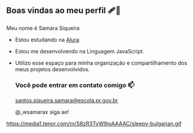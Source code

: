 ## Boas vindas ao meu perfil 🩹🖤

Meu nome é Samara Siqueira

- Estou estudando na [Alura](https://www.alura.com.br)
- Estou me desenvolvendo na Linguagem JavaScript.
- Utilizo esse espaço para minha organização e compartilhamento dos meus projetos desenvolvidos.

  ### Você pode entrar em contato comigo 📫

  santos.siqueira.samara@escola.pr.gov.br
  
  @_wsamarax siga ae!


https://media1.tenor.com/m/S8zR3TvW9ioAAAAC/sleepy-bulgarian.gif
 
